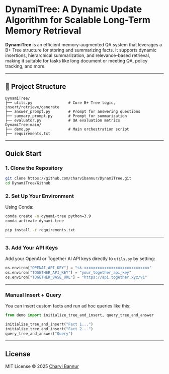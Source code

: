 # DynamiTree: A Dynamic Update Algorithm for Scalable Long-Term Memory Retrieval
**DynamiTree** is an efficient memory-augmented QA system that leverages a B+ Tree structure for storing and summarizing facts. It supports dynamic insertions, hierarchical summarization, and relevance-based retrieval, making it suitable for tasks like long document or meeting QA, policy tracking, and more.

---

## 📁 Project Structure

```
DynamiTree/
├── utils.py                # Core B+ Tree logic, insert/retrieve/generate
├── answer_prompt.py        # Prompt for answering questions
├── summary_prompt.py       # Prompt for summarization
├── evaluator.py            # QA evaluation metrics
DynamiTree-main/
├── demo.py                 # Main orchestration script
├── requirements.txt
```

---

## Quick Start

### 1. Clone the Repository

```bash
git clone https://github.com/charvibannur/DynamiTree.git
cd DynamiTree/Github
```

### 2. Set Up Your Environment

Using Conda:

```bash
conda create -n dynami-tree python=3.9
conda activate dynami-tree

pip install -r requirements.txt
```

---

### 3. Add Your API Keys

Add your OpenAI or Together AI API keys directly to `utils.py` by setting:

```python
os.environ["OPENAI_API_KEY"] = "sk-xxxxxxxxxxxxxxxxxxxxxxxxxxxxx"
os.environ["TOGETHER_API_KEY"] = "your_together_api_key"
os.environ["TOGETHER_BASE_URL"] = "https://api.together.xyz/v1"
```

---


### Manual Insert + Query

You can insert custom facts and run ad hoc queries like this:

```python
from demo import initialize_tree_and_insert, query_tree_and_answer

initialize_tree_and_insert("Fact 1...")
initialize_tree_and_insert("Fact 2...")
query_tree_and_answer("Query")
```

---


## License

MIT License © 2025 [Charvi Bannur](https://github.com/charvibannur)

